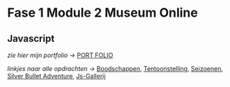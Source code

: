 # Fase 1 Module 2 Museum Online

## Javascript

_zie hier mijn portfolio ->_ [PORT FOLIO](http://33059.hosts1.ma-cloud.nl/f1m2js/Portfolio/)

_linkjes naar alle opdrachten ->_
[Boodschappen](http://33059.hosts1.ma-cloud.nl/f1m2js/Boodschappen/index.html),
[Tentoonstelling](http://33059.hosts1.ma-cloud.nl/f1m2js/Tentoonstelling/index.html),
[Seizoenen](http://33059.hosts1.ma-cloud.nl/f1m2js/Seizoenen/index.html),
[Silver Bullet Adventure](http://33059.hosts1.ma-cloud.nl/f1m2js/Silver%20Bullet%20Adventure/),
[Js-Gallerij](http://33059.hosts1.ma-cloud.nl/f1m2js/JS%20Gallerij/)
